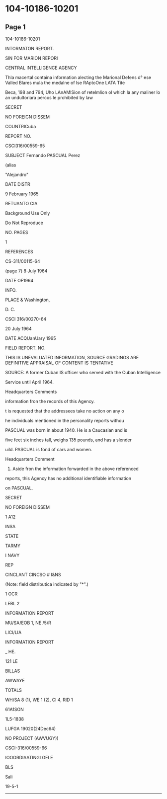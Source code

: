 # 104-10186-10201

## Page 1

104-10186-10201

INTORMATON REPORT.

SIN FOR MARION REPORI

CENTRAL INTELLIGENCE AGENCY

Thla macertal containa information alecting the Marional Defens d° ese Valled Blares mula the medalne of lse RAptoOne LATA Tite

Beca, 198 and 794, Uho LAnAMISion of retelmlion ol which la any maliner lo an undultoriara percos le prohibited by law

SECRET

NO FOREIGN DISSEM

COUNTRICuba

REPORT NO.

CSCI316/00559-65

SUBJECT Fernando PASCUAL Perez

(alias

"Alejandro"

DATE DISTR

9 February 1965

RETUANTO CIA

Background Use Only

Do Not Reproduce

NO. PAGES

1

REFERENCES

CS-311/00115-64

(page 7) 8 July 1964

DATE OF1964

INFO.

PLACE & Washington,

D. C.

CSCI 316/00270-64

20 July 1964

DATE ACQUanUary 1965

FIELD REPORT. NO.

THIS IS UNEVALUATED INFORMATION, SOURCE GRADINGS ARE DEFINITIVE APPRAISAL OF CONTENT IS TENTATIVE

SOURCE: A former Cuban IS officer who served with the Cuban Intelligence

Service until April 1964.

Headquarters Comments

information fron the records of this Agency.

t is requested that the addressees take no action on any o

he individuals mentioned in the personality reports withou

PASCUAL was born in about 1940. He is a Caucasian and is

five feet six inches tall, weighs 135 pounds, and has a slender

uild. PASCUAL is fond of cars and women.

Headquarters Comment

1. Aside fron the information forwarded in the above referenced

reports, this Agency has no additional identifiable information

on PASCUAL.

SECRET

NO FOREIGN DISSEM

1 A12

INSA

STATE

TARMY

I NAVY

REP

CINCLANT CINCSO # I&NS

(Note: field distributica indicated by "*".)

1 OCR

LEBL 2

INFORMATION REPORT

MU/SA/EOB 1, NE /5/R

LICI/LIA

INFORMATION REPORT

_ HE.

121 LE

BILLAS

AWWAYE

TOTALS

WH/SA 8 (1), WE 1 (2), CI 4, RID 1

61A1SON

1L5-1838

LUFGA 19020(24Dec64)

NO PROJECT (AWVUGY))

CSCI-316/00559-66

IOOORDIAATINGI GELE

BLS

Sali

19-5-1

---

